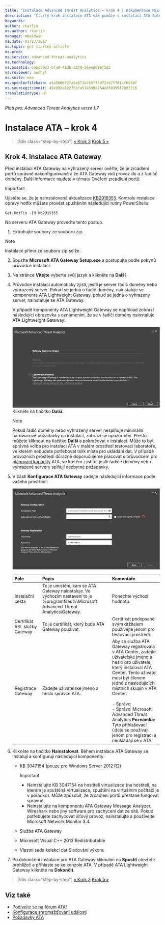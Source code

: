 ```yaml
---
title: "Instalace Advanced Threat Analytics – krok 4 | Dokumentace Microsoftu"
description: "Čtvrtý krok instalace ATA vám pomůže s instalací ATA Gateway."
keywords: 
author: rkarlin
ms.author: rkarlin
manager: mbaldwin
ms.date: 01/23/2017
ms.topic: get-started-article
ms.prod: 
ms.service: advanced-threat-analytics
ms.technology: 
ms.assetid: 6bbc50c3-bfa8-41db-a2f9-56eed68ef5d2
ms.reviewer: bennyl
ms.suite: ems
ms.openlocfilehash: a5a9b0672fa6a571e265ff5472cb7f7d1cfb034f
ms.sourcegitcommit: 49e892a82275efa5146998764e850959f20d3216
translationtype: HT
---
```

*Platí pro: Advanced Threat Analytics verze 1.7*



# <a name="install-ata---step-4"></a>Instalace ATA – krok 4

>[!div class="step-by-step"]
[« Krok 3](install-ata-step3.md)
[Krok 5 »](install-ata-step5.md)

## <a name="step-4-install-the-ata-gateway"></a>Krok 4. Instalace ATA Gateway

Před instalací ATA Gateway na vyhrazený server ověřte, že je zrcadlení portů správně nakonfigurované a že ATA Gateway vidí provoz do a z řadičů domény. Další informace najdete v tématu [Ověření zrcadlení portů](validate-port-mirroring.md).


> [!IMPORTANT]
> Ujistěte se, že je nainstalovaná aktualizace [KB2919355](http://support.microsoft.com/kb/2919355/).  Kontrolu instalace opravy hotfix můžete provést spuštěním následující rutiny PowerShellu:
>
> `Get-HotFix -Id kb2919355`

Na serveru ATA Gateway proveďte tento postup.

1.  Extrahujte soubory ze souboru zip. 
> [!NOTE] 
> Instalace přímo ze souboru zip selže.

2.  Spusťte **Microsoft ATA Gateway Setup.exe** a postupujte podle pokynů průvodce instalací.

3.  Na stránce **Vítejte** vyberte svůj jazyk a klikněte na **Další**.

4.  Průvodce instalací automaticky zjistí, jestli je server řadič domény nebo vyhrazený server. Pokud se jedná o řadič domény, nainstaluje se komponenta ATA Lightweight Gateway, pokud se jedná o vyhrazený server, nainstaluje se ATA Gateway. 
    
    V případě komponenty ATA Lightweight Gateway se například zobrazí následující obrazovka s oznámením, že se v řadiči domény nainstaluje ATA Lightweight Gateway:
    
    ![Instalace komponenty ATA Lightweight Gateway](media/ATA-lightweight-gateway-install-selected.png) Klikněte na tlačítko **Další**.

    > [!NOTE] 
    > Pokud řadič domény nebo vyhrazený server nesplňuje minimální hardwarové požadavky na instalaci, zobrazí se upozornění. Přesto můžete kliknout na tlačítko **Další** a pokračovat v instalaci. Může to být správná volba pro instalaci ATA v malém prostředí testovací laboratoře, ve kterém nebudete potřebovat tolik místa pro ukládání dat. V případě provozních prostředí důrazně doporučujeme pracovat s průvodcem pro [plánování kapacity](/advanced-threat-analytics/plan-design/ata-capacity-planning) ATA, ve kterém zjistíte, jestli řadiče domény nebo vyhrazené servery splňují nezbytné požadavky.

4.  V části **Konfigurace ATA Gateway** zadejte následující informace podle vašeho prostředí:

    ![Obrázek konfigurace ATA Gateway](media/ATA-Gateway-Configuration.png)

    |Pole|Popis|Komentáře|
    |---------|---------------|------------|
    |Instalační cesta|To je umístění, kam se ATA Gateway nainstaluje. Ve výchozím nastavení to je %programfiles%\Microsoft Advanced Threat Analytics\Gateway.|Ponechte výchozí hodnotu.|
    |Certifikát SSL služby Gateway|To je certifikát, který bude ATA Gateway používat.|Certifikát podepsané svým držitelem používejte jenom pro testovací prostředí.|
    |Registrace Gateway|Zadejte uživatelské jméno a heslo správce ATA.|Aby se služba ATA Gateway registrovala v ATA Center, zadejte uživatelské jméno a heslo pro uživatele, který instaloval ATA Center. Tento uživatel musí být členem jedné z následujících místních skupin v ATA Center.<br /><br />-   Správci<br />-   Správci Microsoft Advanced Threat Analytics **Poznámka:** Tyto přihlašovací údaje se používají jenom pro registraci a neukládají se v ATA.|
    
5. Klikněte na tlačítko **Nainstalovat**. Během instalace ATA Gateway se instalují a konfigurují následující komponenty:

    -   KB 3047154 (pouze pro Windows Server 2012 R2)

        > [!IMPORTANT]
        > -   Neinstalujte KB 3047154 na hostiteli virtualizace (na hostiteli, na kterém je spuštěná virtualizace, spuštění na virtuálním počítači je v pořádku). Může způsobit, že zrcadlení portů přestane fungovat správně. 
        > -   Neinstalujte na komponentu ATA Gateway Message Analyzer, Wireshark nebo jiný software pro zachycení dat ze sítě. Pokud potřebujete zachycovat síťový provoz, nainstalujte a používejte Microsoft Network Monitor 3.4.

    -   Služba ATA Gateway

    -   Microsoft Visual C++ 2013 Redistributable

    -   Vlastní sada kolekcí dat Sledování výkonu

5.  Po dokončení instalace pro ATA Gateway kliknutím na **Spustit** otevřete prohlížeč a přihlaste se ke konzole ATA. V případě ATA Lightweight Gateway klikněte na **Dokončit**.


>[!div class="step-by-step"]
[« Krok 3](install-ata-step3.md)
[Krok 5 »](install-ata-step5.md)

## <a name="see-also"></a>Viz také

- [Podívejte se na fórum ATA!](https://social.technet.microsoft.com/Forums/security/home?forum=mata)
- [Konfigurace shromažďování událostí](configure-event-collection.md)
- [Požadavky ATA](/advanced-threat-analytics/plan-design/ata-prerequisites)

